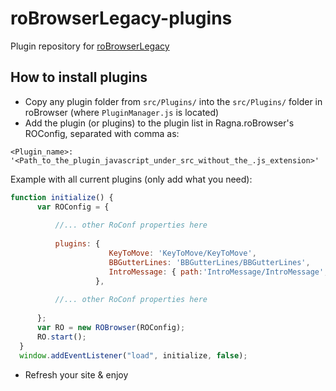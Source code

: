 # roBrowserLegacy-plugins
Plugin repository for [roBrowserLegacy](https://github.com/MrAntares/roBrowserLegacy)

## How to install plugins
* Copy any plugin folder from `src/Plugins/` into the `src/Plugins/` folder in roBrowser (where `PluginManager.js` is located)
* Add the plugin (or plugins) to the plugin list in Ragna.roBrowser's ROConfig, separated with comma as:

 `<Plugin_name>: '<Path_to_the_plugin_javascript_under_src_without_the_.js_extension>'`
 
 Example with all current plugins (only add what you need):
```js
function initialize() {
      var ROConfig = {
      
          //... other RoConf properties here
          
          plugins: { 
                      KeyToMove: 'KeyToMove/KeyToMove',
                      BBGutterLines: 'BBGutterLines/BBGutterLines',
                      IntroMessage: { path:'IntroMessage/IntroMessage', pars: { newsUrl: 'https://example.com' } }
                   },
                   
          //... other RoConf properties here
          
      };
      var RO = new ROBrowser(ROConfig);
      RO.start();
  }
  window.addEventListener("load", initialize, false);
```
* Refresh your site & enjoy
